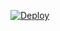 [![Deploy](https://github.com/Brug-Org/action_automation/actions/workflows/deploy.yaml/badge.svg?branch=main&event=status)](https://github.com/Brug-Org/action_automation/actions/workflows/deploy.yaml)
